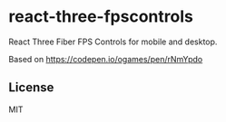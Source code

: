 # react-three-fpscontrols

React Three Fiber FPS Controls for mobile and desktop.

Based on https://codepen.io/ogames/pen/rNmYpdo

## License

MIT

